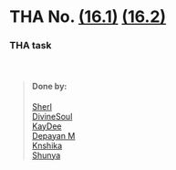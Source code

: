 # THA No.  [(16.1)](https://csb-9vj0n.netlify.app/) [(16.2)](https://csb-uoiio.netlify.app/)


### THA task

<br>

> #### Done by:
>[Sherl](https://github.com/aayushi221/Devsnest-Frontend/tree/main/DAY%2016)  <br>
>[DivineSoul](https://github.com/CodeBlooded-RahulMaurya/Devsnest-WebDev/tree/main/Day-16/tha-16) <br>
>[KayDee](https://github.com/kaydee0502/devsnest-frontend/tree/master/react%20thas/devsnest) <br>
>[Depayan M](https://github.com/DepayanMondal/React-THAs/tree/main/day_16) <br>
>[Knshika](https://github.com/knshika/Devsnest-frontend/tree/main/react-assignments%20Day(15-21)/src/Components/Day%2016)<br>
>[Shunya](https://github.com/suresh26601/devsnest_THAs/tree/master/THA_Day_16)<br>

